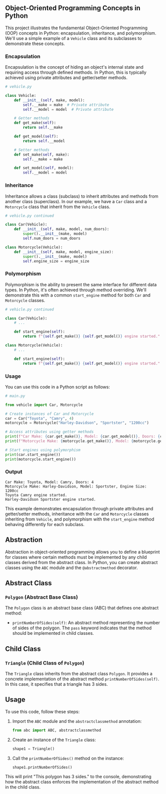 ## Object-Oriented Programming Concepts in Python

This project illustrates the fundamental Object-Oriented Programming (OOP) concepts in Python: encapsulation, inheritance, and polymorphism. We'll use a simple example of a `Vehicle` class and its subclasses to demonstrate these concepts.

### Encapsulation

Encapsulation is the concept of hiding an object's internal state and requiring access through defined methods. In Python, this is typically achieved using private attributes and getter/setter methods.

```python
# vehicle.py

class Vehicle:
    def __init__(self, make, model):
        self.__make = make  # Private attribute
        self.__model = model  # Private attribute

    # Getter methods
    def get_make(self):
        return self.__make

    def get_model(self):
        return self.__model

    # Setter methods
    def set_make(self, make):
        self.__make = make

    def set_model(self, model):
        self.__model = model
```

### Inheritance

Inheritance allows a class (subclass) to inherit attributes and methods from another class (superclass). In our example, we have a `Car` class and a `Motorcycle` class that inherit from the `Vehicle` class.

```python
# vehicle.py continued

class Car(Vehicle):
    def __init__(self, make, model, num_doors):
        super().__init__(make, model)
        self.num_doors = num_doors

class Motorcycle(Vehicle):
    def __init__(self, make, model, engine_size):
        super().__init__(make, model)
        self.engine_size = engine_size
```

### Polymorphism

Polymorphism is the ability to present the same interface for different data types. In Python, it's often achieved through method overriding. We'll demonstrate this with a common `start_engine` method for both `Car` and `Motorcycle` classes.

```python
# vehicle.py continued

class Car(Vehicle):
    # ...

    def start_engine(self):
        return f"{self.get_make()} {self.get_model()} engine started."

class Motorcycle(Vehicle):
    # ...

    def start_engine(self):
        return f"{self.get_make()} {self.get_model()} engine started."
```

### Usage

You can use this code in a Python script as follows:

```python
# main.py

from vehicle import Car, Motorcycle

# Create instances of Car and Motorcycle
car = Car("Toyota", "Camry", 4)
motorcycle = Motorcycle("Harley-Davidson", "Sportster", "1200cc")

# Access attributes using getter methods
print(f"Car Make: {car.get_make()}, Model: {car.get_model()}, Doors: {car.num_doors}")
print(f"Motorcycle Make: {motorcycle.get_make()}, Model: {motorcycle.get_model()}, Engine Size: {motorcycle.engine_size}")

# Start engines using polymorphism
print(car.start_engine())
print(motorcycle.start_engine())
```

### Output

```
Car Make: Toyota, Model: Camry, Doors: 4
Motorcycle Make: Harley-Davidson, Model: Sportster, Engine Size: 1200cc
Toyota Camry engine started.
Harley-Davidson Sportster engine started.
```

This example demonstrates encapsulation through private attributes and getter/setter methods, inheritance with the `Car` and `Motorcycle` classes inheriting from `Vehicle`, and polymorphism with the `start_engine` method behaving differently for each subclass.

## Abstraction

Abstraction in object-oriented programming allows you to define a blueprint for classes where certain methods must be implemented by any child classes derived from the abstract class. In Python, you can create abstract classes using the `ABC` module and the `@abstractmethod` decorator.

## Abstract Class

### `Polygon` (Abstract Base Class)

The `Polygon` class is an abstract base class (ABC) that defines one abstract method:
- `printNumberOfSides(self)`: An abstract method representing the number of sides of the polygon. The `pass` keyword indicates that the method should be implemented in child classes.

## Child Class

### `Triangle` (Child Class of `Polygon`)

The `Triangle` class inherits from the abstract class `Polygon`. It provides a concrete implementation of the abstract method `printNumberOfSides(self)`. In this case, it specifies that a triangle has 3 sides.

## Usage

To use this code, follow these steps:

1. Import the `ABC` module and the `abstractclassmethod` annotation:

   ```python
   from abc import ABC, abstractclassmethod
   ```

2. Create an instance of the `Triangle` class:

   ```python
   shape1 = Triangle()
   ```

3. Call the `printNumberOfSides()` method on the instance:

   ```python
   shape1.printNumberOfSides()
   ```

This will print "This polygon has 3 sides." to the console, demonstrating how the abstract class enforces the implementation of the abstract method in the child class.
